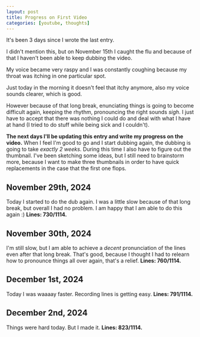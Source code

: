 ```yaml
---
layout: post
title: Progress on First Video
categories: [youtube, thoughts]
---
```


It's been 3 days since I wrote the last entry.

I didn't mention this, but on November 15th I caught the flu and because of that I haven't been able to keep dubbing the video.

My voice became very raspy and I was constantly coughing because my throat was itching in one particular spot.

Just today in the morning it doesn't feel that itchy anymore, also my voice sounds clearer, which is good.

However because of that long break, enunciating things is going to become difficult again, keeping the rhythm, pronouncing the right sounds *sigh*. I just have to accept that there was nothing I could do and deal with what I have at hand (I tried to do stuff while being sick and I couldn't).

**The next days I'll be updating this entry and write my progress on the video.** When I feel I'm good to go and I start dubbing again, the dubbing is going to take *exactly 2 weeks*. During this time I also have to figure out the thumbnail. I've been sketching some ideas, but I still need to brainstorm more, because I want to make three thumbnails in order to have quick replacements in the case that the first one flops.

## November 29th, 2024
Today I started to do the dub again. I was a little slow because of that long break, but overall I had no problem. I am happy that I am able to do this again :)
**Lines: 730/1114.**

## November 30th, 2024
I'm still slow, but I am able to achieve a *decent* pronunciation of the lines even after that long break. That's good, because I thought I had to relearn how to pronounce things all over again, that's a relief.
**Lines: 760/1114.**

## December 1st, 2024
Today I was waaaay faster. Recording lines is getting easy.
**Lines: 791/1114.**

## December 2nd, 2024
Things were hard today. But I made it.
**Lines: 823/1114.**
